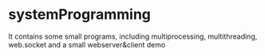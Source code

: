 # systemProgramming

It contains some small programs, including multiprocessing, multithreading, web.socket and a small webserver&client demo
